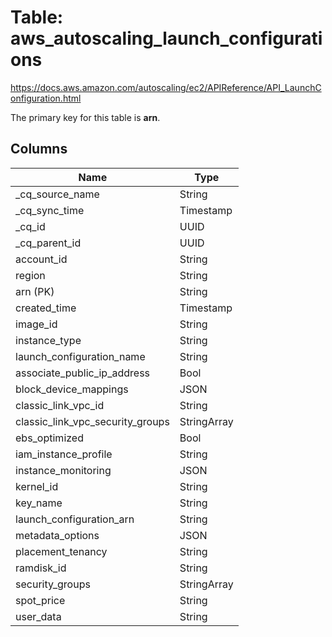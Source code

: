 # Table: aws_autoscaling_launch_configurations

https://docs.aws.amazon.com/autoscaling/ec2/APIReference/API_LaunchConfiguration.html

The primary key for this table is **arn**.

## Columns

| Name          | Type          |
| ------------- | ------------- |
|_cq_source_name|String|
|_cq_sync_time|Timestamp|
|_cq_id|UUID|
|_cq_parent_id|UUID|
|account_id|String|
|region|String|
|arn (PK)|String|
|created_time|Timestamp|
|image_id|String|
|instance_type|String|
|launch_configuration_name|String|
|associate_public_ip_address|Bool|
|block_device_mappings|JSON|
|classic_link_vpc_id|String|
|classic_link_vpc_security_groups|StringArray|
|ebs_optimized|Bool|
|iam_instance_profile|String|
|instance_monitoring|JSON|
|kernel_id|String|
|key_name|String|
|launch_configuration_arn|String|
|metadata_options|JSON|
|placement_tenancy|String|
|ramdisk_id|String|
|security_groups|StringArray|
|spot_price|String|
|user_data|String|